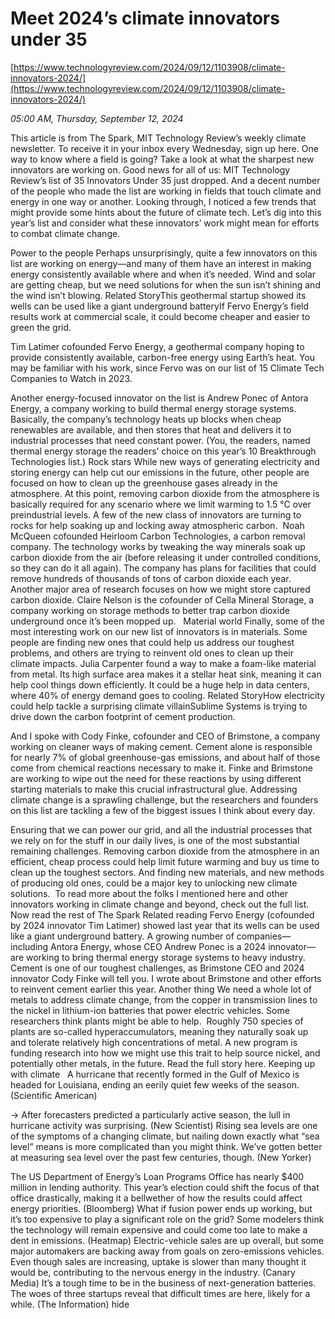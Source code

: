 # Meet 2024’s climate innovators under 35

[https://www.technologyreview.com/2024/09/12/1103908/climate-innovators-2024/](https://www.technologyreview.com/2024/09/12/1103908/climate-innovators-2024/)

*05:00 AM, Thursday, September 12, 2024*

This article is from The Spark, MIT Technology Review’s weekly climate newsletter. To receive it in your inbox every Wednesday, sign up here. One way to know where a field is going? Take a look at what the sharpest new innovators are working on.  Good news for all of us: MIT Technology Review’s list of 35 Innovators Under 35 just dropped. And a decent number of the people who made the list are working in fields that touch climate and energy in one way or another. Looking through, I noticed a few trends that might provide some hints about the future of climate tech. Let’s dig into this year’s list and consider what these innovators’ work might mean for efforts to combat climate change.

Power to the people Perhaps unsurprisingly, quite a few innovators on this list are working on energy—and many of them have an interest in making energy consistently available where and when it’s needed. Wind and solar are getting cheap, but we need solutions for when the sun isn’t shining and the wind isn’t blowing. Related StoryThis geothermal startup showed its wells can be used like a giant underground batteryIf Fervo Energy’s field results work at commercial scale, it could become cheaper and easier to green the grid.

Tim Latimer cofounded Fervo Energy, a geothermal company hoping to provide consistently available, carbon-free energy using Earth’s heat. You may be familiar with his work, since Fervo was on our list of 15 Climate Tech Companies to Watch in 2023.

Another energy-focused innovator on the list is Andrew Ponec of Antora Energy, a company working to build thermal energy storage systems. Basically, the company’s technology heats up blocks when cheap renewables are available, and then stores that heat and delivers it to industrial processes that need constant power. (You, the readers, named thermal energy storage the readers’ choice on this year’s 10 Breakthrough Technologies list.) Rock stars While new ways of generating electricity and storing energy can help cut our emissions in the future, other people are focused on how to clean up the greenhouse gases already in the atmosphere. At this point, removing carbon dioxide from the atmosphere is basically required for any scenario where we limit warming to 1.5 °C over preindustrial levels. A few of the new class of innovators are turning to rocks for help soaking up and locking away atmospheric carbon.  Noah McQueen cofounded Heirloom Carbon Technologies, a carbon removal company. The technology works by tweaking the way minerals soak up carbon dioxide from the air (before releasing it under controlled conditions, so they can do it all again). The company has plans for facilities that could remove hundreds of thousands of tons of carbon dioxide each year.  Another major area of research focuses on how we might store captured carbon dioxide. Claire Nelson is the cofounder of Cella Mineral Storage, a company working on storage methods to better trap carbon dioxide underground once it’s been mopped up.    Material world Finally, some of the most interesting work on our new list of innovators is in materials. Some people are finding new ones that could help us address our toughest problems, and others are trying to reinvent old ones to clean up their climate impacts. Julia Carpenter found a way to make a foam-like material from metal. Its high surface area makes it a stellar heat sink, meaning it can help cool things down efficiently. It could be a huge help in data centers, where 40% of energy demand goes to cooling. Related StoryHow electricity could help tackle a surprising climate villainSublime Systems is trying to drive down the carbon footprint of cement production.

And I spoke with Cody Finke, cofounder and CEO of Brimstone, a company working on cleaner ways of making cement. Cement alone is responsible for nearly 7% of global greenhouse-gas emissions, and about half of those come from chemical reactions necessary to make it. Finke and Brimstone are working to wipe out the need for these reactions by using different starting materials to make this crucial infrastructural glue. Addressing climate change is a sprawling challenge, but the researchers and founders on this list are tackling a few of the biggest issues I think about every day.

Ensuring that we can power our grid, and all the industrial processes that we rely on for the stuff in our daily lives, is one of the most substantial remaining challenges. Removing carbon dioxide from the atmosphere in an efficient, cheap process could help limit future warming and buy us time to clean up the toughest sectors. And finding new materials, and new methods of producing old ones, could be a major key to unlocking new climate solutions.  To read more about the folks I mentioned here and other innovators working in climate change and beyond, check out the full list.  Now read the rest of The Spark Related reading Fervo Energy (cofounded by 2024 innovator Tim Latimer) showed last year that its wells can be used like a giant underground battery. A growing number of companies—including Antora Energy, whose CEO Andrew Ponec is a 2024 innovator—are working to bring thermal energy storage systems to heavy industry. Cement is one of our toughest challenges, as Brimstone CEO and 2024 innovator Cody Finke will tell you. I wrote about Brimstone and other efforts to reinvent cement earlier this year.  Another thing We need a whole lot of metals to address climate change, from the copper in transmission lines to the nickel in lithium-ion batteries that power electric vehicles. Some researchers think plants might be able to help.  Roughly 750 species of plants are so-called hyperaccumulators, meaning they naturally soak up and tolerate relatively high concentrations of metal. A new program is funding research into how we might use this trait to help source nickel, and potentially other metals, in the future. Read the full story here. Keeping up with climate   A hurricane that recently formed in the Gulf of Mexico is headed for Louisiana, ending an eerily quiet few weeks of the season. (Scientific American)

→ After forecasters predicted a particularly active season, the lull in hurricane activity was surprising. (New Scientist) Rising sea levels are one of the symptoms of a changing climate, but nailing down exactly what “sea level” means is more complicated than you might think. We’ve gotten better at measuring sea level over the past few centuries, though. (New Yorker)

The US Department of Energy’s Loan Programs Office has nearly $400 million in lending authority. This year’s election could shift the focus of that office drastically, making it a bellwether of how the results could affect energy priorities. (Bloomberg) What if fusion power ends up working, but it’s too expensive to play a significant role on the grid? Some modelers think the technology will remain expensive and could come too late to make a dent in emissions. (Heatmap) Electric-vehicle sales are up overall, but some major automakers are backing away from goals on zero-emissions vehicles. Even though sales are increasing, uptake is slower than many thought it would be, contributing to the nervous energy in the industry. (Canary Media) It’s a tough time to be in the business of next-generation batteries. The woes of three startups reveal that difficult times are here, likely for a while. (The Information) hide

